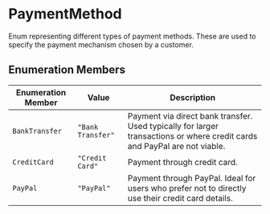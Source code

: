 # PaymentMethod

Enum representing different types of payment methods.
These are used to specify the payment mechanism chosen by a customer.

## Enumeration Members

| Enumeration Member | Value | Description |
| ------ | ------ | ------ |
| `BankTransfer` | `"Bank Transfer"` | Payment via direct bank transfer. Used typically for larger transactions or where credit cards and PayPal are not viable. |
| `CreditCard` | `"Credit Card"` | Payment through credit card. |
| `PayPal` | `"PayPal"` | Payment through PayPal. Ideal for users who prefer not to directly use their credit card details. |
